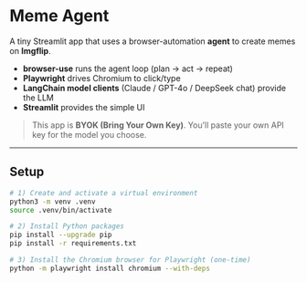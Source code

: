# Meme Agent

A tiny Streamlit app that uses a browser-automation **agent** to create memes on **Imgflip**.
- **browser-use** runs the agent loop (plan → act → repeat)
- **Playwright** drives Chromium to click/type
- **LangChain model clients** (Claude / GPT-4o / DeepSeek chat) provide the LLM
- **Streamlit** provides the simple UI


> This app is **BYOK (Bring Your Own Key)**. You’ll paste your own API key for the model you choose.

---

## Setup

```bash
# 1) Create and activate a virtual environment
python3 -m venv .venv
source .venv/bin/activate

# 2) Install Python packages
pip install --upgrade pip
pip install -r requirements.txt

# 3) Install the Chromium browser for Playwright (one-time)
python -m playwright install chromium --with-deps

